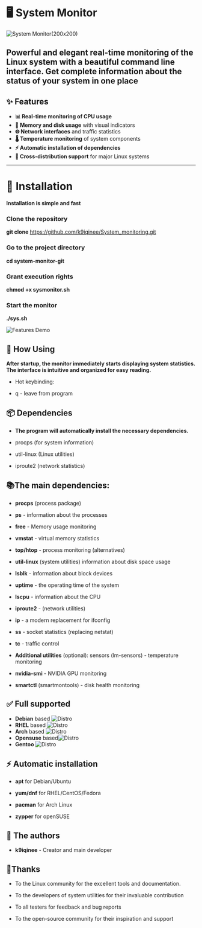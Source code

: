 # 🖥️ System Monitor

![System Monitor](./assets/example1.png)(200x200)

Powerful and elegant real-time monitoring of the Linux system with a beautiful command line interface. Get complete information about the status of your system in one place
---

## ✨ Features

- **📊 Real-time monitoring of CPU usage**
- **💾 Memory and disk usage** with visual indicators
- **🌐 Network interfaces** and traffic statistics
- **🌡️ Temperature monitoring** of system components
- **⚡ Automatic installation of dependencies**
- **🔄 Cross-distribution support** for major Linux systems

---

# 🚀 Installation

**Installation is simple and fast**

### Clone the repository
**git clone** https://github.com/k9iqinee/System_monitoring.git

### Go to the project directory
**cd system-monitor-git**

### Grant execution rights
**chmod +x sysmonitor.sh**

### Start the monitor
**./sys.sh**

![Features Demo](./assets/.installation) 



## 🎯 How Using

**After startup, the monitor immediately starts displaying system statistics. The interface is intuitive and organized for easy reading.**

- Hot keybinding:

- q - leave from program

## 📦 Dependencies
- **The program will automatically install the necessary dependencies.**

- procps (for system information)

- util-linux (Linux utilities)

- iproute2 (network statistics)



## 📚The main dependencies:
- **procps** (process package)
- **ps** - information about the processes

- **free** - Memory usage monitoring

- **vmstat** - virtual memory statistics

- **top/htop** - process monitoring (alternatives)

- **util-linux** (system utilities) information about disk space usage

- **lsblk** - information about block devices

- **uptime** - the operating time of the system

- **lscpu** - information about the CPU

- **iproute2** - (network utilities)
- **ip** - a modern replacement for ifconfig

- **ss** - socket statistics (replacing netstat)

- **tc** - traffic control

- **Additional utilities** (optional): sensors (lm-sensors) - temperature monitoring

- **nvidia-smi** - NVIDIA GPU monitoring

- **smartctl** (smartmontools) - disk health monitoring



## ✅ Full supported
- **Debian** based ![Distro](./assets/example2.png) 
- **RHEL** based ![Distro](./assets/example3.png) 
- **Arch** based ![Distro](./assets/example4.png) 
- **Opensuse** based![Distro](./assets/example5.png) 
- **Gentoo** ![Distro](./assets/example6.png) 






## ⚡ Automatic installation

- **apt**  for Debian/Ubuntu

- **yum/dnf** for RHEL/CentOS/Fedora

- **pacman** for Arch Linux

- **zypper** for openSUSE



## 👥 The authors

- **k9iqinee** - Creator and main developer



## 🙏Thanks

- To the Linux community for the excellent tools and documentation.

- To the developers of system utilities for their invaluable contribution

- To all testers for feedback and bug reports

 - To the open-source community for their inspiration and support

#

